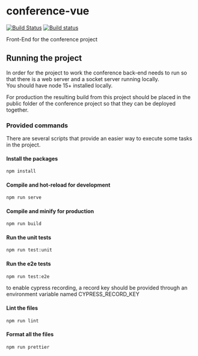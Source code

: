 # conference-vue

[![Build Status](https://app.travis-ci.com/Vaggal/conference-vue.svg?branch=master)](https://app.travis-ci.com/Vaggal/conference-vue)
[![Build status](https://ci.appveyor.com/api/projects/status/j3j3twe6nmkfkmt5/branch/master?svg=true)](https://ci.appveyor.com/project/Vaggal/conference-vue/branch/master)

Front-End for the conference project

## Running the project

In order for the project to work the conference back-end needs to run so that there is a web server and a socket server running locally.  
You should have node 15+ installed locally.

For production the resulting build from this project should be placed in the public folder of the conference project so that they can be deployed together.

### Provided commands

There are several scripts that provide an easier way to execute some tasks in the project.

#### Install the packages

```bash
npm install
```

#### Compile and hot-reload for development

```bash
npm run serve
```

#### Compile and minify for production

```bash
npm run build
```

#### Run the unit tests

```bash
npm run test:unit
```

#### Run the e2e tests

```bash
npm run test:e2e
```

to enable cypress recording, a record key should be provided through an environment variable named CYPRESS_RECORD_KEY

#### Lint the files

```bash
npm run lint
```

#### Format all the files

```bash
npm run prettier
```
